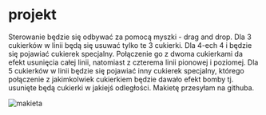 # projekt

Sterowanie będzie się odbywać za pomocą myszki - drag and drop. Dla 3 cukierków w linii będą się usuwać tylko te 3 cukierki. Dla 4-ech 4 i będzie się pojawiać cukierek specjalny. Połączenie go z dwoma cukierkami da efekt usunięcia całej linii, natomiast z czterema linii pionowej i poziomej. Dla 5 cukierków w linii będzie się pojawiać inny cukierek specjalny, którego połączenie z jakimkolwiek cukierkiem będzie dawało efekt bomby tj. usunięte będą cukierki w jakiejś odległości. Makietę przesyłam na githuba.

![makieta](https://github.com/krzysztofjedraszak/projekt/issues/1#issue-621197822)
